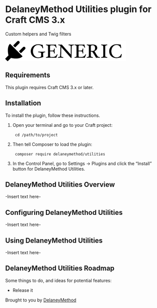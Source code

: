 # DelaneyMethod Utilities plugin for Craft CMS 3.x

Custom helpers and Twig filters

![Screenshot](resources/img/plugin-logo.png)

## Requirements

This plugin requires Craft CMS 3.x or later.

## Installation

To install the plugin, follow these instructions.

1. Open your terminal and go to your Craft project:

        cd /path/to/project

2. Then tell Composer to load the plugin:

        composer require delaneymethod/utilities

3. In the Control Panel, go to Settings → Plugins and click the “Install” button for DelaneyMethod Utilities.

## DelaneyMethod Utilities Overview

-Insert text here-

## Configuring DelaneyMethod Utilities

-Insert text here-

## Using DelaneyMethod Utilities

-Insert text here-

## DelaneyMethod Utilities Roadmap

Some things to do, and ideas for potential features:

* Release it

Brought to you by [DelaneyMethod](https://delaneymethod.com)
